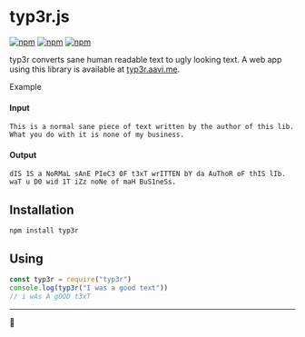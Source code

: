 # typ3r.js

[![npm](https://img.shields.io/npm/v/typ3r.svg)](https://www.npmjs.com/package/typ3r)
[![npm](https://img.shields.io/npm/dm/typ3r.svg)](https://www.npmjs.com/package/typ3r)
[![npm](https://img.shields.io/npm/l/typ3r.svg)]()

typ3r converts sane human readable text to ugly looking text. A web app using this library is available at [typ3r.aavi.me](http://typ3r.aavi.me/).

Example

#### Input

```
This is a normal sane piece of text written by the author of this lib.
What you do with it is none of my business.
```

#### Output

```
dIS 1S a NoRMaL sAnE PIeC3 0F t3xT wrITTEN bY da AuThoR oF thIS lIb.
waT u D0 wid 1T iZz noNe of maH BuS1neSs.
```


## Installation

```
npm install typ3r
```


## Using

```js
const typ3r = require("typ3r")
console.log(typ3r("I was a good text"))
// i wAs A gOOD t3xT
```

----

🍻

